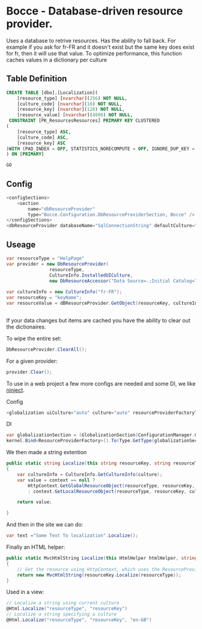 Bocce - Database-driven resource provider.
===== 

Uses a database to retrive resources. Has the ability to fall back. For example if you ask for fr-FR and it doesn't exist but the same key
does exist for fr, then it will use that value.  To optimize performance, this function caches values in a dictionary per culture 

Table Definition
----------------
```sql
CREATE TABLE [dbo].[Localization](
	[resource_type] [nvarchar](256) NOT NULL,
	[culture_code] [nvarchar](10) NOT NULL,
	[resource_key] [nvarchar](128) NOT NULL,
	[resource_value] [nvarchar](4000) NOT NULL,
 CONSTRAINT [PK_ResourcesResources] PRIMARY KEY CLUSTERED 
(
	[resource_type] ASC,
	[culture_code] ASC,
	[resource_key] ASC
)WITH (PAD_INDEX = OFF, STATISTICS_NORECOMPUTE = OFF, IGNORE_DUP_KEY = OFF, ALLOW_ROW_LOCKS = ON, ALLOW_PAGE_LOCKS = ON) ON [PRIMARY]
) ON [PRIMARY]

GO
```

Config
------
```csharp
<configSections>
    <section 
        name="dbResourceProvider" 
        type="Bocce.Configuration.DbResourceProviderSection, Bocce" />
</configSections>
<dbResourceProvider databaseName="SqlConnectionString" defaultCulture="en-US" schema="dbo" tableName="Localization" />
```

Useage
------
```csharp
var resourceType = "HelpPage"
var provider = new DbResourceProvider(
				resourceType,
				CultureInfo.InstalledUICulture,
                new DbResourceAccessor("Data Source=.;Initial Catalog=TestDb;Integrated Security=SSPI", "dbo", "Localization"));
                
var cultureInfo = new CultureInfo("fr-FR");
var resourceKey = "keyName";
var resourceValue = dBResourceProvider.GetObject(resourceKey, cultureInfo);                
                
```

If your data changes but items are cached you have the ability to clear out the dictionaires.

To wipe the entire set:
```csharp
DbResourceProvider.ClearAll();
```

For a given provider:
```csharp
provider.Clear();
```

To use in a web project a few more configs are needed and some DI, we like [ninject](http://www.ninject.org/).

Config
```csharp
<globalization uiCulture="auto" culture="auto" resourceProviderFactoryType="Bocce.DbResourceProviderFactory, Bocce, Version=1.0.0.0, Culture=neutral" />
```

DI
```csharp
var globalizationSection = (GlobalizationSection)ConfigurationManager.GetSection("system.web/globalization") ?? new GlobalizationSection();
kernel.Bind<ResourceProviderFactory>().To(Type.GetType(globalizationSection.ResourceProviderFactoryType));
```

We then made a string extention
```csharp
public static string Localize(this string resourceKey, string resourceType, string culture, HttpContextBase context = null)
{
	var cultureInfo = CultureInfo.GetCultureInfo(culture);
	var value = context == null ?
		HttpContext.GetGlobalResourceObject(resourceType, resourceKey, cultureInfo) as string
		: context.GetLocalResourceObject(resourceType, resourceKey, cultureInfo).ToString();

	return value;

}
```

And then in the site we can do:
```csharp
var text ="Some Text To localization".Localize();
```

Finally an HTML helper:
```csharp
public static MvcHtmlString Localize(this HtmlHelper htmlHelper, string resourceType, string resourceKey)
{
	// Get the resource using HttpContext, which uses the ResourceProviderFactory specified in the configuration file
	return new MvcHtmlString(resourceKey.Localize(resourceType));
}
```
Used in a view:
```csharp
// Localize a string using current culture
@Html.Localize("resourceType", "resourceKey")
// Localize a string specifying a culture
@Html.Localize("resourceType", "resourceKey", "en-GB")
```
